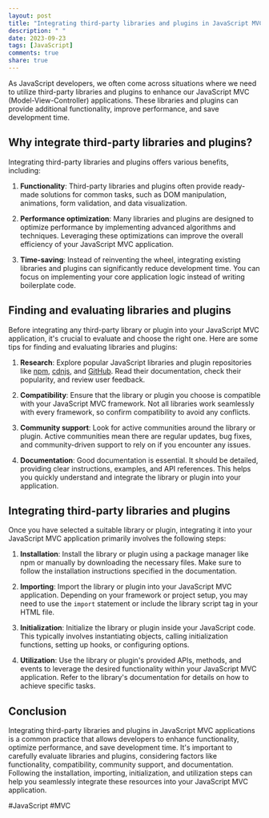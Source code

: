 ```yaml
---
layout: post
title: "Integrating third-party libraries and plugins in JavaScript MVC"
description: " "
date: 2023-09-23
tags: [JavaScript]
comments: true
share: true
---
```


As JavaScript developers, we often come across situations where we need to utilize third-party libraries and plugins to enhance our JavaScript MVC (Model-View-Controller) applications. These libraries and plugins can provide additional functionality, improve performance, and save development time.

## Why integrate third-party libraries and plugins?

Integrating third-party libraries and plugins offers various benefits, including:

1. **Functionality**: Third-party libraries and plugins often provide ready-made solutions for common tasks, such as DOM manipulation, animations, form validation, and data visualization.

2. **Performance optimization**: Many libraries and plugins are designed to optimize performance by implementing advanced algorithms and techniques. Leveraging these optimizations can improve the overall efficiency of your JavaScript MVC application.

3. **Time-saving**: Instead of reinventing the wheel, integrating existing libraries and plugins can significantly reduce development time. You can focus on implementing your core application logic instead of writing boilerplate code.

## Finding and evaluating libraries and plugins

Before integrating any third-party library or plugin into your JavaScript MVC application, it's crucial to evaluate and choose the right one. Here are some tips for finding and evaluating libraries and plugins:

1. **Research**: Explore popular JavaScript libraries and plugin repositories like [npm](https://www.npmjs.com/), [cdnjs](https://cdnjs.com/), and [GitHub](https://github.com/). Read their documentation, check their popularity, and review user feedback.

2. **Compatibility**: Ensure that the library or plugin you choose is compatible with your JavaScript MVC framework. Not all libraries work seamlessly with every framework, so confirm compatibility to avoid any conflicts.

3. **Community support**: Look for active communities around the library or plugin. Active communities mean there are regular updates, bug fixes, and community-driven support to rely on if you encounter any issues.

4. **Documentation**: Good documentation is essential. It should be detailed, providing clear instructions, examples, and API references. This helps you quickly understand and integrate the library or plugin into your application.

## Integrating third-party libraries and plugins

Once you have selected a suitable library or plugin, integrating it into your JavaScript MVC application primarily involves the following steps:

1. **Installation**: Install the library or plugin using a package manager like npm or manually by downloading the necessary files. Make sure to follow the installation instructions specified in the documentation.

2. **Importing**: Import the library or plugin into your JavaScript MVC application. Depending on your framework or project setup, you may need to use the `import` statement or include the library script tag in your HTML file.

3. **Initialization**: Initialize the library or plugin inside your JavaScript code. This typically involves instantiating objects, calling initialization functions, setting up hooks, or configuring options.

4. **Utilization**: Use the library or plugin's provided APIs, methods, and events to leverage the desired functionality within your JavaScript MVC application. Refer to the library's documentation for details on how to achieve specific tasks.

## Conclusion

Integrating third-party libraries and plugins in JavaScript MVC applications is a common practice that allows developers to enhance functionality, optimize performance, and save development time. It's important to carefully evaluate libraries and plugins, considering factors like functionality, compatibility, community support, and documentation. Following the installation, importing, initialization, and utilization steps can help you seamlessly integrate these resources into your JavaScript MVC application.

#JavaScript #MVC